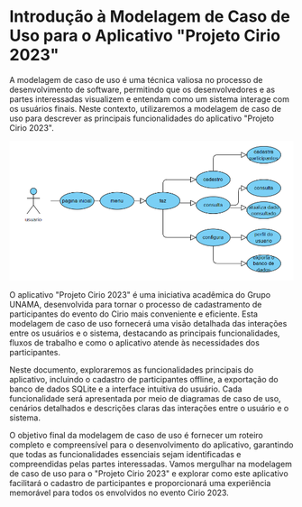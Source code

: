 # Introdução à Modelagem de Caso de Uso para o Aplicativo "Projeto Cirio 2023"

A modelagem de caso de uso é uma técnica valiosa no processo de desenvolvimento de software, permitindo que os desenvolvedores e as partes interessadas visualizem e entendam como um sistema interage com os usuários finais. Neste contexto, utilizaremos a modelagem de caso de uso para descrever as principais funcionalidades do aplicativo "Projeto Cirio 2023".

![img](/planejamento_dev/modelagem_caso_de_uso/estudo_de_caso_de_uso1.png)

O aplicativo "Projeto Cirio 2023" é uma iniciativa acadêmica do Grupo UNAMA, desenvolvida para tornar o processo de cadastramento de participantes do evento do Cirio mais conveniente e eficiente. Esta modelagem de caso de uso fornecerá uma visão detalhada das interações entre os usuários e o sistema, destacando as principais funcionalidades, fluxos de trabalho e como o aplicativo atende às necessidades dos participantes.

Neste documento, exploraremos as funcionalidades principais do aplicativo, incluindo o cadastro de participantes offline, a exportação do banco de dados SQLite e a interface intuitiva do usuário. Cada funcionalidade será apresentada por meio de diagramas de caso de uso, cenários detalhados e descrições claras das interações entre o usuário e o sistema.

O objetivo final da modelagem de caso de uso é fornecer um roteiro completo e compreensível para o desenvolvimento do aplicativo, garantindo que todas as funcionalidades essenciais sejam identificadas e compreendidas pelas partes interessadas. Vamos mergulhar na modelagem de caso de uso para o "Projeto Cirio 2023" e explorar como este aplicativo facilitará o cadastro de participantes e proporcionará uma experiência memorável para todos os envolvidos no evento Cirio 2023.

